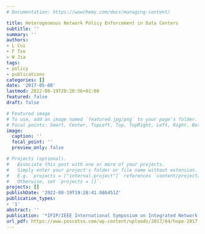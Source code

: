 ```yaml
---
# Documentation: https://wowchemy.com/docs/managing-content/

title: Heterogeneous Network Policy Enforcement in Data Centers
subtitle: ''
summary: ''
authors:
- L Cui
- F Tso
- W Jia
tags:
- policy
- publications
categories: []
date: '2017-05-08'
lastmod: 2022-08-19T20:20:56+01:00
featured: false
draft: false

# Featured image
# To use, add an image named `featured.jpg/png` to your page's folder.
# Focal points: Smart, Center, TopLeft, Top, TopRight, Left, Right, BottomLeft, Bottom, BottomRight.
image:
  caption: ''
  focal_point: ''
  preview_only: false

# Projects (optional).
#   Associate this post with one or more of your projects.
#   Simply enter your project's folder or file name without extension.
#   E.g. `projects = ["internal-project"]` references `content/project/deep-learning/index.md`.
#   Otherwise, set `projects = []`.
projects: []
publishDate: '2022-08-19T19:28:41.086451Z'
publication_types:
- '1'
abstract: ''
publication: '*IFIP/IEEE International Symposium on Integrated Network Management*'
url_pdf: https://www.poscotso.com/wp-content/uploads/2017/04/hope-2017.pdf
---
```

